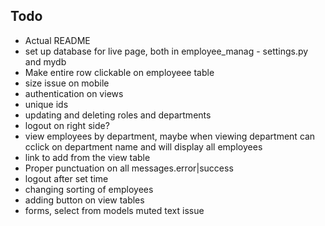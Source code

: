 ## Todo
- Actual README
- set up database for live page, both in employee_manag - settings.py and mydb
- Make entire row clickable on employeee table
- size issue on mobile
- authentication on views
- unique ids
- updating and deleting roles and departments
- logout on right side?
- view employees by department, maybe when viewing department can cclick on department name and will display all employees
- link to add from the view table
- Proper punctuation on all messages.error|success
- logout after set time
- changing sorting of employees
- adding button on view tables
- forms, select from models muted text issue